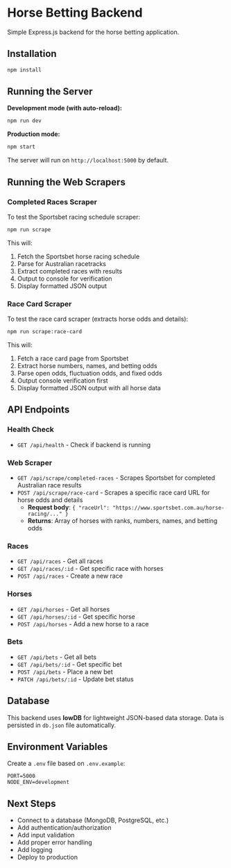 # Horse Betting Backend

Simple Express.js backend for the horse betting application.

## Installation

```bash
npm install
```

## Running the Server

**Development mode (with auto-reload):**
```bash
npm run dev
```

**Production mode:**
```bash
npm start
```

The server will run on `http://localhost:5000` by default.

## Running the Web Scrapers

### Completed Races Scraper

To test the Sportsbet racing schedule scraper:

```bash
npm run scrape
```

This will:
1. Fetch the Sportsbet horse racing schedule
2. Parse for Australian racetracks
3. Extract completed races with results
4. Output to console for verification
5. Display formatted JSON output

### Race Card Scraper

To test the race card scraper (extracts horse odds and details):

```bash
npm run scrape:race-card
```

This will:
1. Fetch a race card page from Sportsbet
2. Extract horse numbers, names, and betting odds
3. Parse open odds, fluctuation odds, and fixed odds
4. Output console verification first
5. Display formatted JSON output with all horse data

## API Endpoints

### Health Check
- `GET /api/health` - Check if backend is running

### Web Scraper
- `GET /api/scrape/completed-races` - Scrapes Sportsbet for completed Australian race results
- `POST /api/scrape/race-card` - Scrapes a specific race card URL for horse odds and details
  - **Request body**: `{ "raceUrl": "https://www.sportsbet.com.au/horse-racing/..." }`
  - **Returns**: Array of horses with ranks, numbers, names, and betting odds

### Races
- `GET /api/races` - Get all races
- `GET /api/races/:id` - Get specific race with horses
- `POST /api/races` - Create a new race

### Horses
- `GET /api/horses` - Get all horses
- `GET /api/horses/:id` - Get specific horse
- `POST /api/horses` - Add a new horse to a race

### Bets
- `GET /api/bets` - Get all bets
- `GET /api/bets/:id` - Get specific bet
- `POST /api/bets` - Place a new bet
- `PATCH /api/bets/:id` - Update bet status

## Database

This backend uses **lowDB** for lightweight JSON-based data storage. Data is persisted in `db.json` file automatically.

## Environment Variables

Create a `.env` file based on `.env.example`:

```
PORT=5000
NODE_ENV=development
```

## Next Steps

- Connect to a database (MongoDB, PostgreSQL, etc.)
- Add authentication/authorization
- Add input validation
- Add proper error handling
- Add logging
- Deploy to production